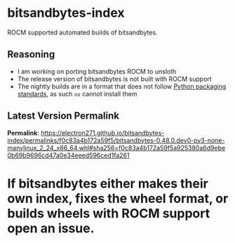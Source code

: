 # bitsandbytes-index

ROCM supported automated builds of bitsandbytes.

## Reasoning

- I am working on porting bitsandbytes ROCM to unsloth
- The release version of bitsandbytes is not built with ROCM support
- The nightly builds are in a format that does not follow [Python packaging standards](https://packaging.python.org/en/latest/specifications/binary-distribution-format/), as such `uv` cannot install them

## Latest Version Permalink

<!-- permalinks.py START -->
**Permalink**: https://electron271.github.io/bitsandbytes-index/permalinks/f0c83a4b172a59f5/bitsandbytes-0.48.0.dev0-py3-none-manylinux_2_24_x86_64.whl#sha256=f0c83a4b172a59f5a925380a6d9ebe0b69b9696cd47a0e34eeed596ced1fa261
<!-- permalinks.py END -->

# If bitsandbytes either makes their own index, fixes the wheel format, or builds wheels with ROCM support open an issue.
